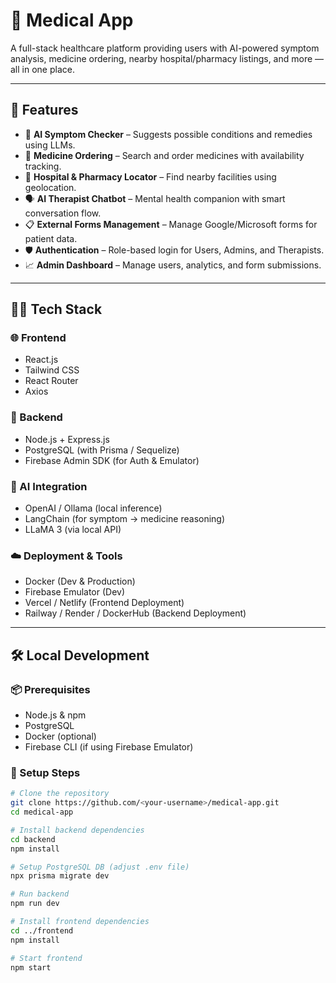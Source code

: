 # 🏥 Medical App

A full-stack healthcare platform providing users with AI-powered symptom analysis, medicine ordering, nearby hospital/pharmacy listings, and more — all in one place.

---
## 🚀 Features

- 🧠 **AI Symptom Checker** – Suggests possible conditions and remedies using LLMs.
- 💊 **Medicine Ordering** – Search and order medicines with availability tracking.
- 🏥 **Hospital & Pharmacy Locator** – Find nearby facilities using geolocation.
- 🗣️ **AI Therapist Chatbot** – Mental health companion with smart conversation flow.
- 📋 **External Forms Management** – Manage Google/Microsoft forms for patient data.
- 🛡️ **Authentication** – Role-based login for Users, Admins, and Therapists.
- 📈 **Admin Dashboard** – Manage users, analytics, and form submissions.
---
## 🧑‍💻 Tech Stack
### 🌐 Frontend
- React.js
- Tailwind CSS
- React Router
- Axios
### 🔧 Backend
- Node.js + Express.js
- PostgreSQL (with Prisma / Sequelize)
- Firebase Admin SDK (for Auth & Emulator)

### 🤖 AI Integration
- OpenAI / Ollama (local inference)
- LangChain (for symptom → medicine reasoning)
- LLaMA 3 (via local API)

### ☁️ Deployment & Tools
- Docker (Dev & Production)
- Firebase Emulator (Dev)
- Vercel / Netlify (Frontend Deployment)
- Railway / Render / DockerHub (Backend Deployment)

---

## 🛠️ Local Development

### 📦 Prerequisites
- Node.js & npm
- PostgreSQL
- Docker (optional)
- Firebase CLI (if using Firebase Emulator)

### 🧪 Setup Steps

```bash
# Clone the repository
git clone https://github.com/<your-username>/medical-app.git
cd medical-app

# Install backend dependencies
cd backend
npm install

# Setup PostgreSQL DB (adjust .env file)
npx prisma migrate dev

# Run backend
npm run dev

# Install frontend dependencies
cd ../frontend
npm install

# Start frontend
npm start
